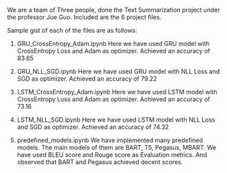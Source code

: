 We are a team of Three people, done the Text Summarization project under the professor Jue Guo. Included are the 6 project files.

Sample gist of each of the files are as follows:

1. GRU_CrossEntropy_Adam.ipynb
  Here we have used GRU model with CrossEntropy Loss and Adam as optimizer.
  Achieved an accuracy of 83.65

2. GRU_NLL_SGD.ipynb
  Here we have used GRU model with NLL Loss and SGD as optimizer.
  Achieved an accuracy of 79.22

3. LSTM_CrossEntropy_Adam.ipynb
  Here we have used LSTM model with CrossEntropy Loss and Adam as optimizer.
  Achieved an accuracy of 73.16

4. LSTM_NLL_SGD.ipynb
  Here we have used LSTM model with NLL Loss and SGD as optimizer.
  Achieved an accuracy of 74.32

5. predefined_models.ipynb
   We have implemented many predefined models.
   The main models of them are BART, T5, Pegasus, MBART.
   We have used BLEU score and Rouge score as Evaluation metrics.
   And observed that BART and Pegasus achieved decent scores.
